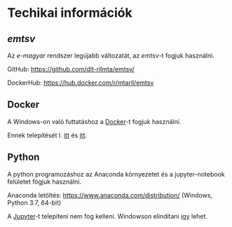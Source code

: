 # Techikai információk

## *emtsv*

Az *e-magyar*  rendszer legújabb változatát, az *emtsv*-t fogjuk használni.

GitHub: https://github.com/dlt-rilmta/emtsv/

DockerHub: https://hub.docker.com/r/mtaril/emtsv

## Docker

A Windows-on való futtatáshoz a [Docker](https://www.docker.com/)-t fogjuk használni.

Ennek telepítését l. [itt](https://docs.docker.com/docker-for-windows/install/) és [itt](https://mohammaddarab.com/how-to-install-docker-desktop-on-windows-10/).


## Python

A python programozáshoz az Anaconda környezetet és a jupyter-notebook felületet fögjuk használni.

Anaconda letöltés: https://www.anaconda.com/distribution/ (Windows, Python 3.7, 64-bit)

A [Jupyter](https://jupyter.org/)-t telepíteni nem fog kelleni. Windowson elindítani [így](https://jupyter-notebook-beginner-guide.readthedocs.io/en/latest/execute.html) lehet.

